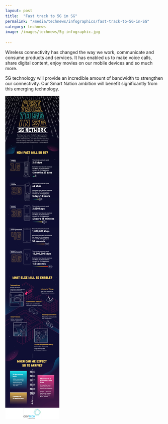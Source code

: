 ```yaml
---
layout: post
title:  "Fast track to 5G in SG"
permalink: "/media/technews/infographics/fast-track-to-5G-in-SG"
category: technews
image: /images/technews/5g-infographic.jpg

---
```


Wireless connectivity has changed the way we work, communicate and consume products and services. It has enabled us to make voice calls, share digital content, enjoy movies on our mobile devices and so much more. 

5G technology will provide an incredible amount of bandwidth to strengthen our connectivity. Our Smart Nation ambition will benefit significantly from this emerging technology.

![Fast track to 5G in SG](/images/technews/5g-infographic.jpg)

